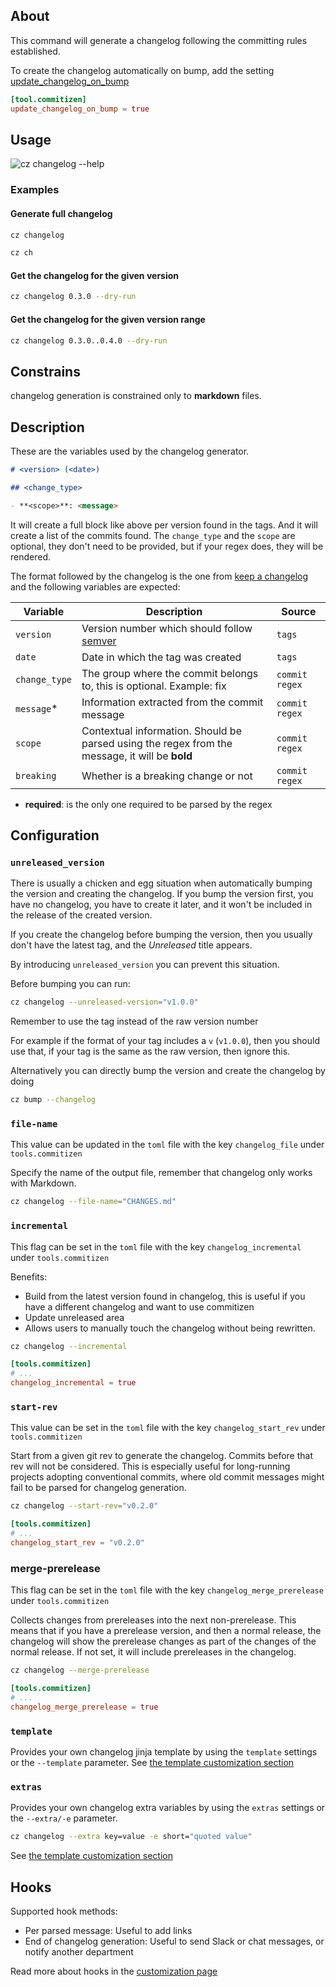 ## About

This command will generate a changelog following the committing rules established.

To create the changelog automatically on bump, add the setting [update_changelog_on_bump](./bump.md#update_changelog_on_bump)

```toml
[tool.commitizen]
update_changelog_on_bump = true
```

## Usage

![cz changelog --help](../images/cli_help/cz_changelog___help.svg)

### Examples

#### Generate full changelog

```bash
cz changelog
```

```bash
cz ch
```

#### Get the changelog for the given version

```bash
cz changelog 0.3.0 --dry-run
```

#### Get the changelog for the given version range

```bash
cz changelog 0.3.0..0.4.0 --dry-run
```

## Constrains

changelog generation is constrained only to **markdown** files.

## Description

These are the variables used by the changelog generator.

```md
# <version> (<date>)

## <change_type>

- **<scope>**: <message>
```

It will create a full block like above per version found in the tags.
And it will create a list of the commits found.
The `change_type` and the `scope` are optional, they don't need to be provided,
but if your regex does, they will be rendered.

The format followed by the changelog is the one from [keep a changelog][keepachangelog]
and the following variables are expected:

| Variable      | Description                                                                                    | Source         |
| ------------- | ---------------------------------------------------------------------------------------------- | -------------- |
| `version`     | Version number which should follow [semver][semver]                                            | `tags`         |
| `date`        | Date in which the tag was created                                                              | `tags`         |
| `change_type` | The group where the commit belongs to, this is optional. Example: fix                          | `commit regex` |
| `message`\*   | Information extracted from the commit message                                                  | `commit regex` |
| `scope`       | Contextual information. Should be parsed using the regex from the message, it will be **bold** | `commit regex` |
| `breaking`    | Whether is a breaking change or not                                                            | `commit regex` |

- **required**: is the only one required to be parsed by the regex

## Configuration

### `unreleased_version`

There is usually a chicken and egg situation when automatically
bumping the version and creating the changelog.
If you bump the version first, you have no changelog, you have to
create it later, and it won't be included in
the release of the created version.

If you create the changelog before bumping the version, then you
usually don't have the latest tag, and the _Unreleased_ title appears.

By introducing `unreleased_version` you can prevent this situation.

Before bumping you can run:

```bash
cz changelog --unreleased-version="v1.0.0"
```

Remember to use the tag instead of the raw version number

For example if the format of your tag includes a `v` (`v1.0.0`), then you should use that,
if your tag is the same as the raw version, then ignore this.

Alternatively you can directly bump the version and create the changelog by doing

```bash
cz bump --changelog
```

### `file-name`

This value can be updated in the `toml` file with the key `changelog_file` under `tools.commitizen`

Specify the name of the output file, remember that changelog only works with Markdown.

```bash
cz changelog --file-name="CHANGES.md"
```

### `incremental`

This flag can be set in the `toml` file with the key `changelog_incremental` under `tools.commitizen`

Benefits:

- Build from the latest version found in changelog, this is useful if you have a different changelog and want to use commitizen
- Update unreleased area
- Allows users to manually touch the changelog without being rewritten.

```bash
cz changelog --incremental
```

```toml
[tools.commitizen]
# ...
changelog_incremental = true
```

### `start-rev`

This value can be set in the `toml` file with the key `changelog_start_rev` under `tools.commitizen`

Start from a given git rev to generate the changelog. Commits before that rev will not be considered. This is especially useful for long-running projects adopting conventional commits, where old commit messages might fail to be parsed for changelog generation.

```bash
cz changelog --start-rev="v0.2.0"
```

```toml
[tools.commitizen]
# ...
changelog_start_rev = "v0.2.0"
```

### merge-prerelease

This flag can be set in the `toml` file with the key `changelog_merge_prerelease` under `tools.commitizen`

Collects changes from prereleases into the next non-prerelease. This means that if you have a prerelease version, and then a normal release, the changelog will show the prerelease changes as part of the changes of the normal release. If not set, it will include prereleases in the changelog.

```bash
cz changelog --merge-prerelease
```

```toml
[tools.commitizen]
# ...
changelog_merge_prerelease = true
```

### `template`

Provides your own changelog jinja template by using the `template` settings or the `--template` parameter.
See [the template customization section](../customization.md#customizing-the-changelog-template)

### `extras`

Provides your own changelog extra variables by using the `extras` settings or the `--extra/-e` parameter.

```bash
cz changelog --extra key=value -e short="quoted value"
```

See [the template customization section](../customization.md#customizing-the-changelog-template)

## Hooks

Supported hook methods:

- Per parsed message: Useful to add links
- End of changelog generation: Useful to send Slack or chat messages, or notify another department

Read more about hooks in the [customization page][customization]

[keepachangelog]: https://keepachangelog.com/
[semver]: https://semver.org/
[customization]: ../customization.md
